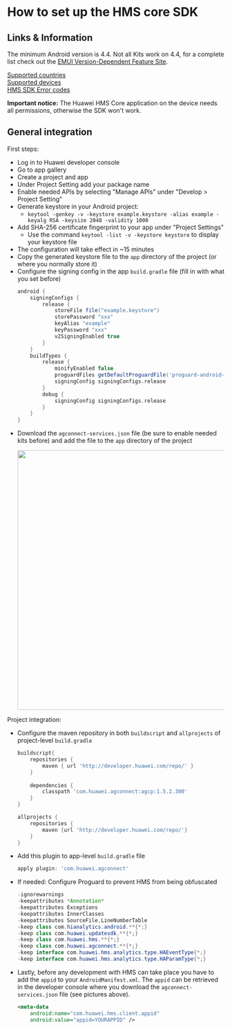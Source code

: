 # How to set up the HMS core SDK

## Links & Information

The minimum Android version is 4.4. Not all Kits work on 4.4, for a complete list check out the [EMUI Version-Dependent Feature Site](https://developer.huawei.com/consumer/en/doc/HMSCore-Guides-V5/emui-version-dependent-0000001050042515-V5).

[Supported countries](https://developer.huawei.com/consumer/en/doc/HMSCore-Guides-V5/supported-regions-0000001050437657-V5)  
[Supported devices](https://developer.huawei.com/consumer/en/doc/HMSCore-Guides-V5/supported-devices-0000001050312738-V5)    
[HMS SDK Error codes](https://developer.huawei.com/consumer/en/doc/development/HMS-References/hms-error-code)

**Important notice:** The Huawei HMS Core application on the device needs all permissions, otherwise the SDK won't work.


## General integration

First steps:
- Log in to Huawei developer console
- Go to app gallery
- Create a project and app
- Under Project Setting add your package name
- Enable needed APIs by selecting "Manage APIs" under "Develop > Project Setting"
- Generate keystore in your Android project:
  - `keytool -genkey -v -keystore example.keystore -alias example -keyalg RSA -keysize 2048 -validity 1000`
- Add SHA-256 certificate fingerprint to your app under "Project Settings"
  - Use the command `keytool -list -v -keystore keystore` to display your keystore file
- The configuration will take effect in ~15 minutes
- Copy the generated keystore file to the `app` directory of the project (or where you normally store it)
- Configure the signing config in the app `build.gradle` file (fill in with what you set before)
  ```gradle
  android {
      signingConfigs {
          release {
              storeFile file("example.keystore")
              storePassword "xxx"
              keyAlias "example"
              keyPassword "xxx"
              v2SigningEnabled true
          }
      }
      buildTypes {
          release {
              minifyEnabled false
              proguardFiles getDefaultProguardFile('proguard-android-optimize.txt'), 'proguard-rules.pro'
              signingConfig signingConfigs.release
          }
          debug {
              signingConfig signingConfigs.release
          }
      }
  }
  ```
- Download the `agconnect-services.json` file (be sure to enable needed kits before) and add the file to the `app` directory of the project
  <p align="left">
    <img src="./img/projectsettings.png" width="600"/>
  </p>


Project integration:
- Configure the maven repository in both `buildscript` and `allprojects` of project-level `build.gradle`
  ```gradle
  buildscript{
      repositories {
          maven { url 'http://developer.huawei.com/repo/' }
      }
      
      dependencies {
          classpath 'com.huawei.agconnect:agcp:1.5.2.300'
      }
  }
  
  allprojects {
      repositories {
          maven {url 'http://developer.huawei.com/repo/'}
      }
  }
  ```
- Add this plugin to app-level `build.gradle` file
  ```gradle
  apply plugin: 'com.huawei.agconnect'
  ```
- If needed: Configure Proguard to prevent HMS from being obfuscated
  ```java
  -ignorewarnings
  -keepattributes *Annotation*
  -keepattributes Exceptions
  -keepattributes InnerClasses
  -keepattributes SourceFile,LineNumberTable
  -keep class com.hianalytics.android.**{*;}
  -keep class com.huawei.updatesdk.**{*;}
  -keep class com.huawei.hms.**{*;}
  -keep class com.huawei.agconnect.**{*;}
  -keep interface com.huawei.hms.analytics.type.HAEventType{*;}
  -keep interface com.huawei.hms.analytics.type.HAParamType{*;}
  ```
- Lastly, before any development with HMS can take place you have to add the `appid` to your `AndroidManifest.xml`. The `appid` can be retrieved in the developer console where you download the `agconnect-services.json` file (see pictures above).
  ```xml
  <meta-data
      android:name="com.huawei.hms.client.appid"
      android:value="appid=YOURAPPID" />
  ```
